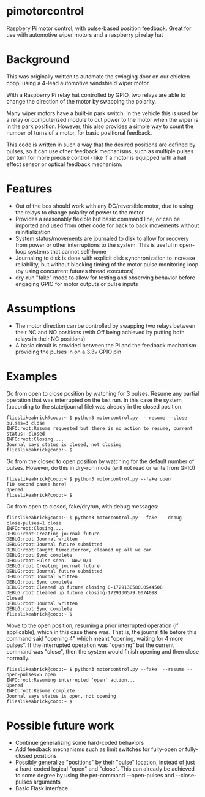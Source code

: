 # pimotorcontrol
Raspbery Pi motor control, with pulse-based position feedback.  Great for use with automotive wiper motors and a raspberry pi relay hat

# Background
This was originally written to automate the swinging door on our chicken coop, using a 4-lead automotive windshield wiper motor.

With a Raspberry Pi relay hat controlled by GPIO, two relays are able to change the direction of the motor by swapping the polarity.

Many wiper motors have a built-in park switch.  In the vehicle this is used by a relay or computerized module to cut power to the motor when the wiper is in the park position.  However, this also provides a simple way to count the number of turns of a motor, for basic positional feedback.

This code is written in such a way that the desired positions are defined by pulses, so it can use other feedback mechanisms, such as multiple pulses per turn for more precise control - like if a motor is equipped with a hall effect sensor or optical feedback mechanism.

# Features
- Out of the box should work with any DC/reversible motor, due to using the relays to change polarity of power to the motor
- Provides a reasonably flexible but basic command line; or can be imported and used from other code for back to back movements without reinitialization
- System status/movements are journaled to disk to allow for recovery from power or other interruptions to the system.  This is useful in open-loop systems that cannot self-home
- Journaling to disk is done with explicit disk synchronization to increase reliability, but without blocking timing of the motor pulse monitoring loop (by using concurrent.futures thread executors)
- dry-run "fake" mode to allow for testing and observing behavior before engaging GPIO for motor outputs or pulse inputs


# Assumptions
 - The motor direction can be controlled by swapping two relays between their NC and NO positions (with Off being achieved by putting both relays in their NC positions)
 - A basic circuit is provided between the Pi and the feedback mechanism providing the pulses in on a 3.3v GPIO pin

# Examples

Go from open to close position by watching for 3 pulses. Resume any partial operation that was interrupted on the last run.  In this case the system (according to the state/journal file) was already in the closed position.

    flieslikeabrick@coop:~ $ python3 motorcontrol.py  --resume --close-pulses=3 close
    INFO:root:Resume requested but there is no action to resume, current status: closed
    INFO:root:Closing....
    Journal says status is closed, not closing
    flieslikeabrick@coop:~ $ 

Go from the closed to open position by watching for the default number of pulses.  However, do this in dry-run mode (will not read or write from GPIO)

    flieslikeabrick@coop:~ $ python3 motorcontrol.py --fake open
    [10 second pause here]
    Opened
    flieslikeabrick@coop:~ $ 


Go from open to closed, fake/dryrun, with debug messages:

    flieslikeabrick@coop:~ $ python3 motorcontrol.py --fake  --debug --close-pulses=1 close
    INFO:root:Closing....
    DEBUG:root:Creating journal future
    DEBUG:root:Journal written
    DEBUG:root:Journal future submitted
    DEBUG:root:Caught timeouterror, cleaned up all we can
    DEBUG:root:Sync complete
    DEBUG:root:Pulse seen.  Now 0/1
    DEBUG:root:Creating journal future
    DEBUG:root:Journal future submitted
    DEBUG:root:Journal written
    DEBUG:root:Sync complete
    DEBUG:root:Cleaned up future closing 0-1729130580.0544508
    DEBUG:root:Cleaned up future closing-1729130579.0074098
    Closed
    DEBUG:root:Journal written
    DEBUG:root:Sync complete
    flieslikeabrick@coop:~ $ 

Move to the open position, resuming a prior interrupted operation (if applicable), which in this case there was.  That is, the journal file before this command said "opening 4" which meant "opening, waiting for 4 more pulses".  If the interrupted operation was "opening" but the current command was "close", then the system would finish opening and then close normally.

    flieslikeabrick@coop:~ $ python3 motorcontrol.py --fake  --resume --open-pulses=5 open
    INFO:root:Resuming interrupted 'open' action...
    Opened
    INFO:root:Resume complete.
    Journal says status is open, not opening
    flieslikeabrick@coop:~ $


# Possible future work
 - Continue generalizing some hard-coded behaviors
 - Add feedback mechanisms such as limit switches for fully-open or fully-closed positions
 - Possibly generalize "positions" by their "pulse" location, instead of just a hard-coded logical "open" and "close".  This can already be achieved to some degree by using the per-command --open-pulses and --close-pulses arguments
 - Basic Flask interface
